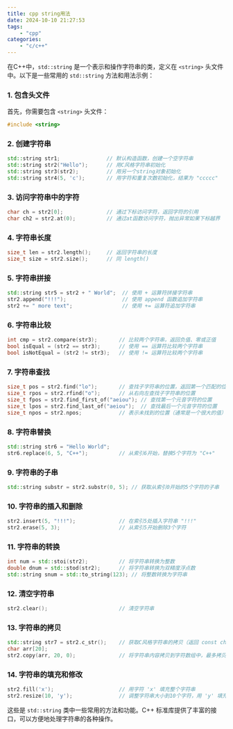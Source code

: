 ```yaml
---
title: cpp string用法
date: 2024-10-10 21:27:53
tags:
    - "cpp"
categories:
    - "c/c++"
---
```

在C++中，`std::string` 是一个表示和操作字符串的类，定义在 `<string>` 头文件中。以下是一些常用的 `std::string` 方法和用法示例：

### 1. 包含头文件
首先，你需要包含 `<string>` 头文件：
```cpp
#include <string>
```

### 2. 创建字符串
```cpp
std::string str1;               // 默认构造函数，创建一个空字符串
std::string str2("Hello");      // 用C风格字符串初始化
std::string str3(str2);         // 用另一个string对象初始化
std::string str4(5, 'c');       // 用字符和重复次数初始化，结果为 "ccccc"
```

### 3. 访问字符串中的字符
```cpp
char ch = str2[0];              // 通过下标访问字符，返回字符的引用
char ch2 = str2.at(0);          // 通过at函数访问字符，抛出异常如果下标越界
```

### 4. 字符串长度
```cpp
size_t len = str2.length();     // 返回字符串的长度
size_t size = str2.size();      // 同 length()
```

### 5. 字符串拼接
```cpp
std::string str5 = str2 + " World";  // 使用 + 运算符拼接字符串
str2.append("!!!");                  // 使用 append 函数追加字符串
str2 += " more text";                // 使用 += 运算符追加字符串
```

### 6. 字符串比较
```cpp
int cmp = str2.compare(str3);       // 比较两个字符串，返回负值、零或正值
bool isEqual = (str2 == str3);      // 使用 == 运算符比较两个字符串
bool isNotEqual = (str2 != str3);   // 使用 != 运算符比较两个字符串
```

### 7. 字符串查找
```cpp
size_t pos = str2.find("lo");       // 查找子字符串的位置，返回第一个匹配的位置
size_t rpos = str2.rfind("o");      // 从右向左查找子字符串的位置
size_t fpos = str2.find_first_of("aeiou"); // 查找第一个元音字符的位置
size_t lpos = str2.find_last_of("aeiou");  // 查找最后一个元音字符的位置
size_t npos = str2.npos;            // 表示未找到的位置（通常是一个很大的值）
```

### 8. 字符串替换
```cpp
std::string str6 = "Hello World";
str6.replace(6, 5, "C++");          // 从索引6开始，替换5个字符为 "C++"
```

### 9. 字符串的子串
```cpp
std::string substr = str2.substr(0, 5); // 获取从索引0开始的5个字符的子串
```

### 10. 字符串的插入和删除
```cpp
str2.insert(5, "!!!");              // 在索引5处插入字符串 "!!!"
str2.erase(5, 3);                   // 从索引5开始删除3个字符
```

### 11. 字符串的转换
```cpp
int num = std::stoi(str2);          // 将字符串转换为整数
double dnum = std::stod(str2);      // 将字符串转换为双精度浮点数
std::string snum = std::to_string(123); // 将整数转换为字符串
```

### 12. 清空字符串
```cpp
str2.clear();                       // 清空字符串
```

### 13. 字符串的拷贝
```cpp
std::string str7 = str2.c_str();    // 获取C风格字符串的拷贝（返回 const char*）
char arr[20];
str2.copy(arr, 20, 0);              // 将字符串内容拷贝到字符数组中，最多拷贝20个字符，从索引0开始
```

### 14. 字符串的填充和修改
```cpp
str2.fill('x');                     // 用字符 'x' 填充整个字符串
str2.resize(10, 'y');               // 调整字符串大小到10个字符，用 'y' 填充新位置
```

这些是 `std::string` 类中一些常用的方法和功能。C++ 标准库提供了丰富的接口，可以方便地处理字符串的各种操作。